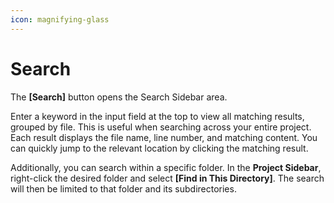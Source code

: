 ```yaml
---
icon: magnifying-glass
---
```


# Search

The **\[Search]** button opens the Search Sidebar area.

Enter a keyword in the input field at the top to view all matching results, grouped by file. This is useful when searching across your entire project.\
Each result displays the file name, line number, and matching content. You can quickly jump to the relevant location by clicking the matching result.

Additionally, you can search within a specific folder. In the **Project Sidebar**, right-click the desired folder and select **\[Find in This Directory]**. The search will then be limited to that folder and its subdirectories.
